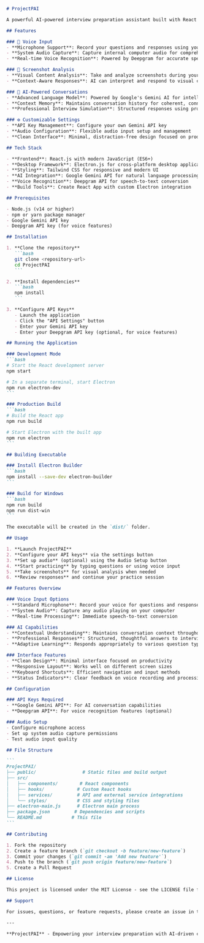
````markdown
# ProjectPAI

A powerful AI-powered interview preparation assistant built with React and Electron. ProjectPAI helps you practice and prepare for professional interviews with intelligent conversation capabilities, voice input support, and screenshot analysis.

## Features

### 🎤 Voice Input
- **Microphone Support**: Record your questions and responses using your microphone
- **System Audio Capture**: Capture internal computer audio for comprehensive input
- **Real-time Voice Recognition**: Powered by Deepgram for accurate speech-to-text conversion

### 📸 Screenshot Analysis
- **Visual Content Analysis**: Take and analyze screenshots during your practice sessions
- **Context-Aware Responses**: AI can interpret and respond to visual content

### 🤖 AI-Powered Conversations
- **Advanced Language Model**: Powered by Google's Gemini AI for intelligent responses
- **Context Memory**: Maintains conversation history for coherent, connected discussions
- **Professional Interview Simulation**: Structured responses using proven frameworks

### ⚙️ Customizable Settings
- **API Key Management**: Configure your own Gemini API key
- **Audio Configuration**: Flexible audio input setup and management
- **Clean Interface**: Minimal, distraction-free design focused on productivity

## Tech Stack

- **Frontend**: React.js with modern JavaScript (ES6+)
- **Desktop Framework**: Electron.js for cross-platform desktop application
- **Styling**: Tailwind CSS for responsive and modern UI
- **AI Integration**: Google Gemini API for natural language processing
- **Voice Recognition**: Deepgram API for speech-to-text conversion
- **Build Tools**: Create React App with custom Electron integration

## Prerequisites

- Node.js (v14 or higher)
- npm or yarn package manager
- Google Gemini API key
- Deepgram API key (for voice features)

## Installation

1. **Clone the repository**
   ```bash
   git clone <repository-url>
   cd ProjectPAI
   ```

2. **Install dependencies**
   ```bash
   npm install
   ```

3. **Configure API Keys**
   - Launch the application
   - Click the "API Settings" button
   - Enter your Gemini API key
   - Enter your Deepgram API key (optional, for voice features)

## Running the Application

### Development Mode
```bash
# Start the React development server
npm start

# In a separate terminal, start Electron
npm run electron-dev
```

### Production Build
```bash
# Build the React app
npm run build

# Start Electron with the built app
npm run electron
```

## Building Executable

### Install Electron Builder
```bash
npm install --save-dev electron-builder
```

### Build for Windows
```bash
npm run build
npm run dist-win
```

The executable will be created in the `dist/` folder.

## Usage

1. **Launch ProjectPAI**
2. **Configure your API keys** via the settings button
3. **Set up audio** (optional) using the Audio Setup button
4. **Start practicing** by typing questions or using voice input
5. **Take screenshots** for visual analysis when needed
6. **Review responses** and continue your practice session

## Features Overview

### Voice Input Options
- **Standard Microphone**: Record your voice for questions and responses
- **System Audio**: Capture any audio playing on your computer
- **Real-time Processing**: Immediate speech-to-text conversion

### AI Capabilities
- **Contextual Understanding**: Maintains conversation context throughout sessions
- **Professional Responses**: Structured, thoughtful answers to interview questions
- **Adaptive Learning**: Responds appropriately to various question types and scenarios

### Interface Features
- **Clean Design**: Minimal interface focused on productivity
- **Responsive Layout**: Works well on different screen sizes
- **Keyboard Shortcuts**: Efficient navigation and input methods
- **Status Indicators**: Clear feedback on voice recording and processing status

## Configuration

### API Keys Required
- **Google Gemini API**: For AI conversation capabilities
- **Deepgram API**: For voice recognition features (optional)

### Audio Setup
- Configure microphone access
- Set up system audio capture permissions
- Test audio input quality

## File Structure

```
ProjectPAI/
├── public/                 # Static files and build output
├── src/
│   ├── components/        # React components
│   ├── hooks/            # Custom React hooks
│   ├── services/         # API and external service integrations
│   └── styles/           # CSS and styling files
├── electron-main.js      # Electron main process
├── package.json         # Dependencies and scripts
└── README.md           # This file
```

## Contributing

1. Fork the repository
2. Create a feature branch (`git checkout -b feature/new-feature`)
3. Commit your changes (`git commit -am 'Add new feature'`)
4. Push to the branch (`git push origin feature/new-feature`)
5. Create a Pull Request

## License

This project is licensed under the MIT License - see the LICENSE file for details.

## Support

For issues, questions, or feature requests, please create an issue in the project repository.

---

**ProjectPAI** - Empowering your interview preparation with AI-driven conversation and voice interaction capabilities.
````
